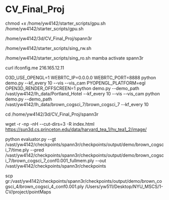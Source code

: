 # CV_Final_Proj

chmod +x /home/yw4142/starter_scripts/gpu.sh <br>
/home/yw4142/starter_scripts/gpu.sh

/home/yw4142/3d/CV_Final_Proj/spann3r

/home/yw4142/starter_scripts/sing_rw.sh

/home/yw4142/starter_scripts/sing_ro.sh
mamba activate spann3r

curl ifconfig.me
216.165.12.11

O3D_USE_OPENGL=1 WEBRTC_IP=0.0.0.0 WEBRTC_PORT=8888 python demo.py --kf_every 10 --vis --vis_cam
PYOPENGL_PLATFORM=egl OPEN3D_RENDER_OFFSCREEN=1 python demo.py --demo_path /vast/yw4142/lh_data/Portland_Hotel --kf_every 10 --vis --vis_cam
python demo.py --demo_path /vast/yw4142/lh_data/brown_cogsci_7/brown_cogsci_7 --kf_every 10

cd /home/yw4142/3d/CV_Final_Proj/spann3r

wget -r -np -nH --cut-dirs=3 -R index.html https://sun3d.cs.princeton.edu/data/harvard_tea_1/hv_tea1_2/image/

python evaluator.py --gt /vast/yw4142/checkpoints/spann3r/checkpoints/output/demo/brown_cogsci_7/time.ply --pred /vast/yw4142/checkpoints/spann3r/checkpoints/output/demo/brown_cogsci_7/brown_cogsci_7_conf0.001_fullmem.ply --out /vast/yw4142/checkpoints/spann3r/checkpoints

scp gr:/vast/yw4142/checkpoints/spann3r/checkpoints/output/demo/brown_cogsci_4/brown_cogsci_4_conf0.001.ply /Users/yw511/Desktop/NYU_MSCS/1-CV/project/pointMaps